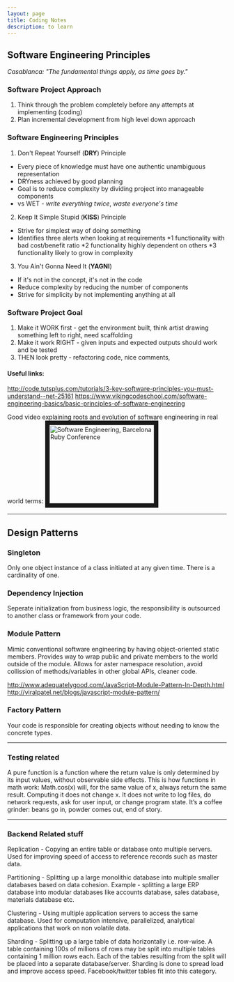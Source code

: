 ```yaml
---
layout: page
title: Coding Notes
description: to learn
---
```


## Software Engineering Principles
*Casablanca: "The fundamental things apply, as time goes by."*

### Software Project Approach
1. Think through the problem completely before any attempts at implementing (coding)
2. Plan incremental development from high level down approach

### Software Engineering Principles

1. Don't Repeat Yourself (**DRY**) Principle
  * Every piece of knowledge must have one authentic unambiguous representation
  * DRYness achieved by good planning
  * Goal is to reduce complexity by dividing project into manageable components
  * vs WET - *write everything twice*, *waste everyone's time*
2. Keep It Simple Stupid (**KISS**) Principle
  * Strive for simplest way of doing something
  * Identifies three alerts when looking at requirements
    *1 functionality with bad cost/benefit ratio
    *2 functionality highly dependent on others
    *3 functionality likely to grow in complexity
3. You Ain't Gonna Need It (**YAGNI**)
  * If it's not in the concept, it's not in the code
  * Reduce complexity by reducing the number of components
  * Strive for simplicity by not implementing anything at all

### Software Project Goal
1. Make it WORK first - get the environment built, think artist drawing something left to right, need scaffolding
2. Make it work RIGHT - given inputs and expected outputs should work and be tested
3. THEN look pretty - refactoring code, nice comments,

#### Useful links:
http://code.tutsplus.com/tutorials/3-key-software-principles-you-must-understand--net-25161
https://www.vikingcodeschool.com/software-engineering-basics/basic-principles-of-software-engineering

Good video explaining roots and evolution of software engineering in real world terms:
<a href="http://www.youtube.com/watch?feature=player_embedded&v=9IPn5Gk_OiM
" target="_blank"><img src="http://img.youtube.com/vi/9IPn5Gk_OiM/0.jpg" 
alt="Software Engineering, Barcelona Ruby Conference" width="240" height="180" border="10" /></a>

---

## Design Patterns

### Singleton

Only one object instance of a class initiated at any given time. There is a cardinality of one.

### Dependency Injection

Seperate initialization from business logic, the responsibility is outsourced to another class or framework from your code.


### Module Pattern

Mimic conventional software engineering by having object-oriented static members. Provides way to wrap public and private members to the world outside of the module.  Allows for aster namespace resolution, avoid collission of methods/variables in other global APIs, cleaner code.

http://www.adequatelygood.com/JavaScript-Module-Pattern-In-Depth.html
http://viralpatel.net/blogs/javascript-module-pattern/


### Factory Pattern

Your code is responsible for creating objects without needing to know the concrete types.


---


### Testing related

A pure function is a function where the return value is only determined by its input values, without observable side effects. This is how functions in math work: Math.cos(x) will, for the same value of x, always return the same result. Computing it does not change x. It does not write to log files, do network requests, ask for user input, or change program state. It’s a coffee grinder: beans go in, powder comes out, end of story.

---

### Backend Related stuff


Replication - Copying an entire table or database onto multiple servers. Used for improving speed of access to reference records such as master data.

Partitioning - Splitting up a large monolithic database into multiple smaller databases based on data cohesion. Example - splitting a large ERP database into modular databases like accounts database, sales database, materials database etc.

Clustering - Using multiple application servers to access the same database. Used for computation intensive, parallelized, analytical applications that work on non volatile data.

Sharding - Splitting up a large table of data horizontally i.e. row-wise. A table containing 100s of millions of rows may be split into multiple tables containing 1 million rows each. Each of the tables resulting from the split will be placed into a separate database/server. Sharding is done to spread load and improve access speed. Facebook/twitter tables fit into this category.